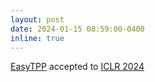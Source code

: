 ```yaml
---
layout: post
date: 2024-01-15 08:59:00-0400
inline: true
---
```


[EasyTPP](https://arxiv.org/abs/2307.08097) accepted to [ICLR 2024](https://iclr.cc/Conferences/2024)
